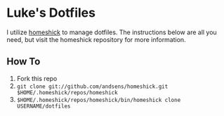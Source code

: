 # Luke's Dotfiles
I utilize [homeshick](https://github.com/andsens/homeshick) to manage dotfiles. The instructions below are all you need, but visit the homeshick repository for more information.

## How To

1. Fork this repo
2. `git clone git://github.com/andsens/homeshick.git $HOME/.homeshick/repos/homeshick`
3. `$HOME/.homeshick/repos/homeshick/bin/homeshick clone USERNAME/dotfiles`
